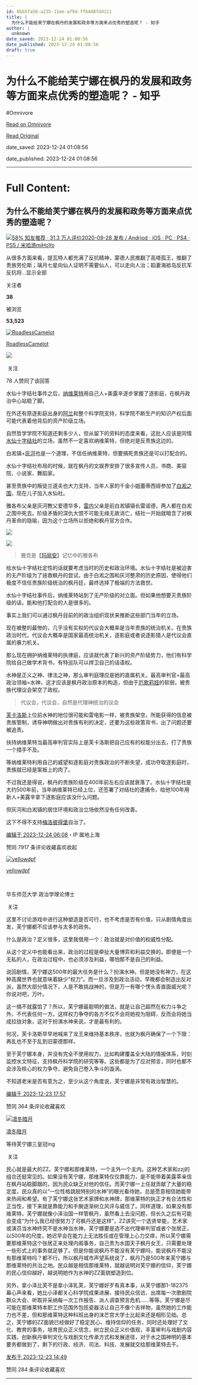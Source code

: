 ```yaml
---
id: 6bb57a56-a235-11ee-a79d-ff64d8fdd111
title: |
  为什么不能给芙宁娜在枫丹的发展和政务等方面来点优秀的塑造呢？ - 知乎
author: |
  unknown
date_saved: 2023-12-24 01:08:56
date_published: 2023-12-24 01:08:56
draft: true
---
```


# 为什么不能给芙宁娜在枫丹的发展和政务等方面来点优秀的塑造呢？ - 知乎
#Omnivore

[Read on Omnivore](https://omnivore.app/me/-18c9aea1724)

[Read Original](https://www.zhihu.com/question/636165176/answer/3335633221)

date_saved: 2023-12-24 01:08:56

date_published: 2023-12-24 01:08:56

--- 

# Full Content: 

## 为什么不能给芙宁娜在枫丹的发展和政务等方面来点优秀的塑造呢？

[![](https://proxy-prod.omnivore-image-cache.app/0x0,s9fyLLxW6RQgRbyNHuvPoXlOwoDlmVG1_A8VjSPVHxWc/https://picx.zhimg.com/v2-cb373d510429adc96c14793bed8ca9fd_qhd.jpg?source=57bbeac9)58% 知友推荐 · 31.3 万人评价2020-09-28 发布 / Andriod ⋅ iOS ⋅ PC ⋅ PS4 ⋅ PS5 / 米哈游miHoYo​​](https://www.zhihu.com/topic/20760895)

从很多方面来看，提瓦特人都充满了反抗精神，蒙德人民推翻了高塔孤王，推翻了贵族劳伦斯；璃月七星向仙人证明不需要仙人，可以走向人治；蹈妻海袛岛反抗军反抗将…显示全部 ​

关注者

**38**

被浏览

**53,523**

[![RoadlessCamelot](https://proxy-prod.omnivore-image-cache.app/0x0,sKt7-bhfGtVPeyUK1a_mE4GuhXcpYr8B334J8s_pKMDg/https://picx.zhimg.com/v2-cf9b8f07806b3ec4c8260568cd8b7fc7_l.jpg?source=2c26e567)](https://www.zhihu.com/people/ludens-38)

[RoadlessCamelot](https://www.zhihu.com/people/ludens-38)

​![](https://proxy-prod.omnivore-image-cache.app/0x0,sKBtfFYtK0ROqGdvN0zCp5BhZ6pS4CW6jvNAosyO8byE/https://pica.zhimg.com/v2-4812630bc27d642f7cafcd6cdeca3d7a.jpg?source=88ceefae)

​ 关注

78 人赞同了该回答

水仙十字结社事件之后，[纳维莱特](https://www.zhihu.com/search?q=%E7%BA%B3%E7%BB%B4%E8%8E%B1%E7%89%B9&search%5Fsource=Entity&hybrid%5Fsearch%5Fsource=Entity&hybrid%5Fsearch%5Fextra=%7B%22sourceType%22%3A%22answer%22%2C%22sourceId%22%3A3335633221%7D)用自己人+美露辛逐步掌握了逐影庭，在枫丹政治中心站稳了脚。

在外还有原逐影庭出身的[阿兰](https://www.zhihu.com/search?q=%E9%98%BF%E5%85%B0&search%5Fsource=Entity&hybrid%5Fsearch%5Fsource=Entity&hybrid%5Fsearch%5Fextra=%7B%22sourceType%22%3A%22answer%22%2C%22sourceId%22%3A3335633221%7D)和整个科学院支持，科学院不断生产的知识产权后面可能代表着他背后的资产阶级立场。

自然哲学学院不知道还剩多少人，但从留下的资料的态度来看，这批人应该是同情[水仙十字结社](https://www.zhihu.com/search?q=%E6%B0%B4%E4%BB%99%E5%8D%81%E5%AD%97%E7%BB%93%E7%A4%BE&search%5Fsource=Entity&hybrid%5Fsearch%5Fsource=Entity&hybrid%5Fsearch%5Fextra=%7B%22sourceType%22%3A%22answer%22%2C%22sourceId%22%3A3335633221%7D)的立场，虽然不一定喜欢纳维莱特，但绝对是反贵族这边的。

白淞镇+[灰河](https://www.zhihu.com/search?q=%E7%81%B0%E6%B2%B3&search%5Fsource=Entity&hybrid%5Fsearch%5Fsource=Entity&hybrid%5Fsearch%5Fextra=%7B%22sourceType%22%3A%22answer%22%2C%22sourceId%22%3A3335633221%7D)也是一个道理，不信任纳维莱特，但要搞死贵族还是可以打配合的。

水仙十字结社布局的时候，就在枫丹的文娱界安排了很多宣传人员，书商、美容院、小说家、舞蹈家。

甚至贵族中的叛徒兰道夫也大力支持，当年人家的千金小姐蕾蒂西娅参加了[白淞之围](https://www.zhihu.com/search?q=%E7%99%BD%E6%B7%9E%E4%B9%8B%E5%9B%B4&search%5Fsource=Entity&hybrid%5Fsearch%5Fsource=Entity&hybrid%5Fsearch%5Fextra=%7B%22sourceType%22%3A%22answer%22%2C%22sourceId%22%3A3335633221%7D)，现在儿子加入水仙社。

雅各布父亲是灰河教父爱德华多，[雷内](https://www.zhihu.com/search?q=%E9%9B%B7%E5%86%85&search%5Fsource=Entity&hybrid%5Fsearch%5Fsource=Entity&hybrid%5Fsearch%5Fextra=%7B%22sourceType%22%3A%22answer%22%2C%22sourceId%22%3A3335633221%7D)父亲是前白淞镇镇长雷诺德，两人都在白淞之围中死去。阶级矛盾的深仇大恨不可能无缘无故消亡，结社一开始就暗含了对枫丹革命的隐喻，因为这个立场所以拒绝和枫丹官方合作。

![](https://proxy-prod.omnivore-image-cache.app/2778x1139,sgk3-ry-NXuTydaL1FjJew9Z4Y2-W4SEG3FNiBNVfFio/https://picx.zhimg.com/50/v2-859ccad7b173977ee463398b6bfd1f55_720w.jpg?source=2c26e567)

![](https://proxy-prod.omnivore-image-cache.app/2778x1189,sHuq06PyNDqPeqxxYHEPjwmYwoAWTxxFtkVdBNxmp-XQ/https://pica.zhimg.com/50/v2-1e48dc2276761aff1f799f341a68d0d8_720w.jpg?source=2c26e567)

> 雅克是【[玛丽安](https://www.zhihu.com/search?q=%E7%8E%9B%E4%B8%BD%E5%AE%89&search%5Fsource=Entity&hybrid%5Fsearch%5Fsource=Entity&hybrid%5Fsearch%5Fextra=%7B%22sourceType%22%3A%22answer%22%2C%22sourceId%22%3A3335633221%7D)】记忆中的雅各布

给水仙十字结社定性的话就要考虑当时的历史和政治环境。水仙十字结社是被迫害的无产阶级为了拯救枫丹的尝试，由于白淞之围和灰河整肃的历史原因，使得他们极度不信任贵族阶级统治的枫丹廷，最终选择了极端的方法救世。

水仙十字结社事件后，纳维莱特站到了无产阶级的对立面。但如果他想要灭贵族阶级的话，能和他打配合的人是很多的。

事实上我们可以通过枫丹目前的的政治组织现状来推断这些部门当年的立场。

现在被整的最惨的，几乎没有实权的代议会大概率是当年贵族的统治机关。在贵族政治时代，代议会大概率是国家最高统治机关，逐影庭或者说逐影猎人是代议会直属的暴力机关。

那么现在拥护纳维莱特的执律庭，应该就代表了新兴的资产阶级势力，他们有科学院给自己做学术背书，有特巡队可以捍卫自己的话语权。

水神是正义之神、律法之神，那么审判庭理应是她的直属机关。最高审判官=最高政治领袖=水神，这才应该是枫丹政治原本的构造，但由于[厄歌莉娅](https://www.zhihu.com/search?q=%E5%8E%84%E6%AD%8C%E8%8E%89%E5%A8%85&search%5Fsource=Entity&hybrid%5Fsearch%5Fsource=Entity&hybrid%5Fsearch%5Fextra=%7B%22sourceType%22%3A%22answer%22%2C%22sourceId%22%3A3335633221%7D)的软弱，被贵族代理议会架空了政权。

> 代议会，代议会，自然是代理神统治的议会

[芙卡洛斯](https://www.zhihu.com/search?q=%E8%8A%99%E5%8D%A1%E6%B4%9B%E6%96%AF&search%5Fsource=Entity&hybrid%5Fsearch%5Fsource=Entity&hybrid%5Fsearch%5Fextra=%7B%22sourceType%22%3A%22answer%22%2C%22sourceId%22%3A3335633221%7D)上位前水神的地位很可能和雷电影一样，被贵族架空。所能获得的信息被贵族管制，诱导神明做出对贵族有利的决定，还要为这些政策背书，出了问题还要被追责。

扶持纳维莱特当最高审判官实际上是芙卡洛斯把自己应有的权能分出去，打了贵族一个措手不及。

等纳维莱特利用自己的威望和逐影庭对贵族政治的不断失望，成功夺取逐影庭时，贵族就已经是案板上的肉了。

不过我还是得说，枫丹的贵族阶级在400年前左右应该就衰落了。水仙十字结社是大约500年前，当年纳维莱特已经上位，还签署了对结社的逮捕令，给他100年用新人+美露辛拿下逐影庭应该没什么问题。

但灰河和白淞镇的居住环境和政治立场依然没有任何改善。

这下不得不支持[梅洛彼得堡](https://www.zhihu.com/search?q=%E6%A2%85%E6%B4%9B%E5%BD%BC%E5%BE%97%E5%A0%A1&search%5Fsource=Entity&hybrid%5Fsearch%5Fsource=Entity&hybrid%5Fsearch%5Fextra=%7B%22sourceType%22%3A%22answer%22%2C%22sourceId%22%3A3335633221%7D)自治了。

[编辑于 2023-12-24 06:08](https://www.zhihu.com/question/636165176/answer/3335633221)・IP 属地上海

​赞同 79​​17 条评论​收藏​喜欢收起​

[![yellowdpf](https://proxy-prod.omnivore-image-cache.app/0x0,s7zsAmz8Xw3HvZnriIKom4gv9VQjV6vAoz20Gur_PgDc/https://picx.zhimg.com/v2-416b6aeaacb584f9617cdd72b39bb073_l.jpg?source=1def8aca)](https://www.zhihu.com/people/huang-xiang-34-85)

[yellowdpf](https://www.zhihu.com/people/huang-xiang-34-85)

[​](https://www.zhihu.com/question/48510028)

华东师范大学 政治学理论博士

​ 关注

这里不讨论游戏中进行这种塑造是否可行，也不考虑是否有价值，只从剧情角度出发，芙宁娜都不应该参与太多的政务。

什么是政治？定义很多，这里我借用一个：政治就是对价值的权威性分配。

从这个定义中也能看出来，政治的过程是牵扯大量博弈和利益交换的。即便是一个无私的人，在政治过程中，也必须涉及利益，哪怕那不是自己的利益。

说回剧情，芙宁娜这500年的最大任务是什么？扮演水神。但是她没有神力，在这种高魔世界也就意味着缺少“权力”。而一旦涉及到政治活动，早晚都会制造出反对派，虽然大部分情况下，人是不敢挑战神的，但是万一有哪个愣头青直面威光呢？你说对吧，万叶。

这一搞不就露馅了？所以，芙宁娜最聪明的做法，就是让自己超然在权力斗争之外，不代表任何一方。这样权力争夺的各方不仅不会将她视为阻碍，反而会将她当成拉拢对象，这对于扮演水神来说，才是最有利的。

何况，芙卡洛斯早早地喊来了龙王来维持基本秩序，也就为枫丹确保了一个下限：再乱也不至于乱到旧蒙德那样。

至于芙宁娜本身，并没有完全不使用权力，比如构建覆盖全大陆的情报体系，时刻监控水文特征，支持枫丹科学院的研究等等。这些都是为了应对预言，同时也都不会涉及核心的权力争夺，避免自己卷入争斗的漩涡。

不知道老米是否有意为之，至少从这个角度说，芙宁娜是非常有政治智慧的。

[编辑于 2023-12-23 17:57](https://www.zhihu.com/question/636165176/answer/3336267414)

​赞同 36​​4 条评论​收藏​喜欢

[![凛冬暗月](https://proxy-prod.omnivore-image-cache.app/0x0,s1Vq0I4tsv0lhjM5yPTcYJSy7LhQ5Y6o-KEy3iCA2xcc/https://pica.zhimg.com/v2-aaa584f827fc7d91e1c739340f0a1b9a_l.jpg?source=1def8aca)](https://www.zhihu.com/people/lin-dong-an-yue-24)

[凛冬暗月](https://www.zhihu.com/people/lin-dong-an-yue-24)

等待芙宁娜三皇冠ing

​ 关注

民心就是最大的ZZ。芙宁娜和那维莱特，一个主外一个主内。这种艺术家和zzj的组合还挺常见的。如果没有芙宁娜，那维莱特仅仅靠能力，是不能带着美露莘亲信在枫丹站稳脚跟的，因为民众缺乏对他的信任。而芙宁娜一上任就贡献了大量的稳定度，民众真的以“一位性格跳脱特别的水神”的眼光看待她，总是愿意相信她能带来热闹和希望。有了芙宁娜这张艺术家牌和水神牌，那维莱特的执正才有合法性和正当性，接下来就是靠能力和手腕逐渐树立风评与威信了。同样道理，如果没有那维莱特，芙宁娜就像小泽治国一样管枫丹，虽然看上去没问题，但长久之后有可能会变成“为什么我已经很努力了可枫丹还是这样”，ZZ讲究一个选贤举能，艺术家或演员当水神终究不是水神当水神，芙宁娜要是选不出代理审判官或者个张居正，以500年的尺度，她迟早会在能力上无法胜任或在管理上心力交瘁，所以芙宁娜需要那维莱特这个张居正来处理内阁事务，自己贵为水国天子枫丹女王，只需要处理一些形式上的事务就足够了。但是你能说枫丹不能没有芙宁娜吗，能说枫丹不能没有那维莱特吗？都不行。所以枫丹城市声望系统说了，枫丹乃是500年来芙宁娜与那维莱特的共治之地。民众越是相信那维莱特，就越说明对芙宁娜的信仰，芙宁娜的民心信仰越好，越说明她作为水神的ZZ面貌塑造到位。

另外，拿小泽比芙不是拿小泽乳芙，芙宁娜好歹有真本事，从芙宁娜那1-182375幕心声来看，她比小泽都关心科学院成果进展、接待民众信访、出席每一次歌剧院群众大会、听取并采纳每一次工作报告、派人调查预言危机……等等。芙宁娜是尽可能在那维莱特本职工作范围外包揽瓷器活让自己不像个吉祥物，虽然她的工作能力也不差，但和那维莱特这种科班出身的沫芒宫大学士比起来还是相形见绌。总之，芙宁娜的ZZ面貌已经做好了稳定民心、维持信仰的任务，同时还处理好了文化、教育的事务，培育民众正义信念，树立民众正义价值观，丰富审判与戏剧内容实践，创新枫丹审判文化与戏剧文化传承方式和发展途径，对于水之国神明的基本要务都做到了，剩下的行政、经济、司法、科技、发展就交给那维莱特去干。

[发布于 2023-12-23 14:49](https://www.zhihu.com/question/636165176/answer/3336254908)

​赞同 28​​4 条评论​收藏​喜欢

---


